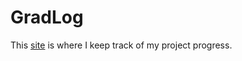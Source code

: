 # GradLog

This [site](https://liliw-w.github.io/GradLog/) is where I keep track of my project progress.
